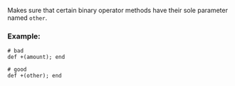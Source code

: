Makes sure that certain binary operator methods have their
sole  parameter named `other`.

### Example:

    # bad
    def +(amount); end

    # good
    def +(other); end